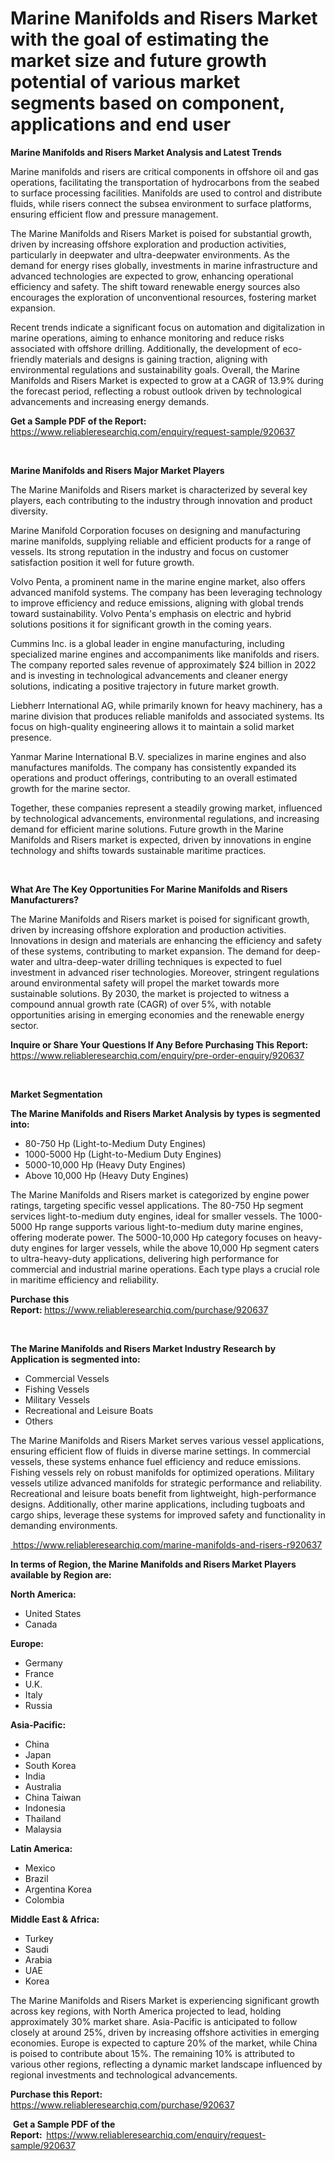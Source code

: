 <p><h1>Marine Manifolds and Risers Market with the goal of estimating the market size and future growth potential of various market segments based on component, applications and end user</h1></p><p><strong>Marine Manifolds and Risers Market Analysis and Latest Trends</strong></p>
<p><p>Marine manifolds and risers are critical components in offshore oil and gas operations, facilitating the transportation of hydrocarbons from the seabed to surface processing facilities. Manifolds are used to control and distribute fluids, while risers connect the subsea environment to surface platforms, ensuring efficient flow and pressure management.</p><p>The Marine Manifolds and Risers Market is poised for substantial growth, driven by increasing offshore exploration and production activities, particularly in deepwater and ultra-deepwater environments. As the demand for energy rises globally, investments in marine infrastructure and advanced technologies are expected to grow, enhancing operational efficiency and safety. The shift toward renewable energy sources also encourages the exploration of unconventional resources, fostering market expansion.</p><p>Recent trends indicate a significant focus on automation and digitalization in marine operations, aiming to enhance monitoring and reduce risks associated with offshore drilling. Additionally, the development of eco-friendly materials and designs is gaining traction, aligning with environmental regulations and sustainability goals. Overall, the Marine Manifolds and Risers Market is expected to grow at a CAGR of 13.9% during the forecast period, reflecting a robust outlook driven by technological advancements and increasing energy demands.</p></p>
<p><strong>Get a Sample PDF of the Report:&nbsp;</strong> <a href="https://www.reliableresearchiq.com/enquiry/request-sample/920637?utm_campaign=103&utm_medium=2&utm_source=Github&utm_content=ia&utm_term=17042025&utm_id=marine-manifolds-and-risers">https://www.reliableresearchiq.com/enquiry/request-sample/920637</a></p>
<p>&nbsp;</p>
<p><strong>Marine Manifolds and Risers Major Market Players</strong></p>
<p><p>The Marine Manifolds and Risers market is characterized by several key players, each contributing to the industry through innovation and product diversity. </p><p>Marine Manifold Corporation focuses on designing and manufacturing marine manifolds, supplying reliable and efficient products for a range of vessels. Its strong reputation in the industry and focus on customer satisfaction position it well for future growth. </p><p>Volvo Penta, a prominent name in the marine engine market, also offers advanced manifold systems. The company has been leveraging technology to improve efficiency and reduce emissions, aligning with global trends toward sustainability. Volvo Penta's emphasis on electric and hybrid solutions positions it for significant growth in the coming years.</p><p>Cummins Inc. is a global leader in engine manufacturing, including specialized marine engines and accompaniments like manifolds and risers. The company reported sales revenue of approximately $24 billion in 2022 and is investing in technological advancements and cleaner energy solutions, indicating a positive trajectory in future market growth.</p><p>Liebherr International AG, while primarily known for heavy machinery, has a marine division that produces reliable manifolds and associated systems. Its focus on high-quality engineering allows it to maintain a solid market presence.</p><p>Yanmar Marine International B.V. specializes in marine engines and also manufactures manifolds. The company has consistently expanded its operations and product offerings, contributing to an overall estimated growth for the marine sector.</p><p>Together, these companies represent a steadily growing market, influenced by technological advancements, environmental regulations, and increasing demand for efficient marine solutions. Future growth in the Marine Manifolds and Risers market is expected, driven by innovations in engine technology and shifts towards sustainable maritime practices.</p></p>
<p>&nbsp;</p>
<p><strong>What Are The Key Opportunities For Marine Manifolds and Risers Manufacturers?</strong></p>
<p><p>The Marine Manifolds and Risers market is poised for significant growth, driven by increasing offshore exploration and production activities. Innovations in design and materials are enhancing the efficiency and safety of these systems, contributing to market expansion. The demand for deep-water and ultra-deep-water drilling techniques is expected to fuel investment in advanced riser technologies. Moreover, stringent regulations around environmental safety will propel the market towards more sustainable solutions. By 2030, the market is projected to witness a compound annual growth rate (CAGR) of over 5%, with notable opportunities arising in emerging economies and the renewable energy sector.</p></p>
<p><strong>Inquire or Share Your Questions If Any Before Purchasing This Report:</strong> <a href="https://www.reliableresearchiq.com/enquiry/pre-order-enquiry/920637?utm_campaign=103&utm_medium=2&utm_source=Github&utm_content=ia&utm_term=17042025&utm_id=marine-manifolds-and-risers">https://www.reliableresearchiq.com/enquiry/pre-order-enquiry/920637</a></p>
<p>&nbsp;</p>
<p><strong>Market Segmentation</strong></p>
<p><strong>The Marine Manifolds and Risers Market Analysis by types is segmented into:</strong></p>
<p><ul><li>80-750 Hp (Light-to-Medium Duty Engines)</li><li>1000-5000 Hp (Light-to-Medium Duty Engines)</li><li>5000-10,000 Hp (Heavy Duty Engines)</li><li>Above 10,000 Hp (Heavy Duty Engines)</li></ul></p>
<p><p>The Marine Manifolds and Risers market is categorized by engine power ratings, targeting specific vessel applications. The 80-750 Hp segment services light-to-medium duty engines, ideal for smaller vessels. The 1000-5000 Hp range supports various light-to-medium duty marine engines, offering moderate power. The 5000-10,000 Hp category focuses on heavy-duty engines for larger vessels, while the above 10,000 Hp segment caters to ultra-heavy-duty applications, delivering high performance for commercial and industrial marine operations. Each type plays a crucial role in maritime efficiency and reliability.</p></p>
<p><strong>Purchase this Report:&nbsp;</strong><a href="https://www.reliableresearchiq.com/purchase/920637?utm_campaign=103&utm_medium=2&utm_source=Github&utm_content=ia&utm_term=17042025&utm_id=marine-manifolds-and-risers">https://www.reliableresearchiq.com/purchase/920637</a></p>
<p>&nbsp;</p>
<p><strong>The Marine Manifolds and Risers Market Industry Research by Application is segmented into:</strong></p>
<p><ul><li>Commercial Vessels</li><li>Fishing Vessels</li><li>Military Vessels</li><li>Recreational and Leisure Boats</li><li>Others</li></ul></p>
<p><p>The Marine Manifolds and Risers Market serves various vessel applications, ensuring efficient flow of fluids in diverse marine settings. In commercial vessels, these systems enhance fuel efficiency and reduce emissions. Fishing vessels rely on robust manifolds for optimized operations. Military vessels utilize advanced manifolds for strategic performance and reliability. Recreational and leisure boats benefit from lightweight, high-performance designs. Additionally, other marine applications, including tugboats and cargo ships, leverage these systems for improved safety and functionality in demanding environments.</p></p>
<p><a href="https://www.reliableresearchiq.com/marine-manifolds-and-risers-r920637?utm_campaign=103&utm_medium=2&utm_source=Github&utm_content=ia&utm_term=17042025&utm_id=marine-manifolds-and-risers">&nbsp;https://www.reliableresearchiq.com/marine-manifolds-and-risers-r920637</a></p>
<p><strong>In terms of Region, the Marine Manifolds and Risers Market Players available by Region are:</strong></p>
<p>
    <p> <strong> North America: </strong>
        <ul>
            <li>United States</li>
            <li>Canada</li>
        </ul>
        </p> 
    <p> <strong> Europe: </strong>
        <ul>
            <li>Germany</li>
            <li>France</li>
            <li>U.K.</li>
            <li>Italy</li>
            <li>Russia</li>
        </ul>
        </p> 
    <p> <strong> Asia-Pacific: </strong>
        <ul>
            <li>China</li>
            <li>Japan</li>
            <li>South Korea</li>
            <li>India</li>
            <li>Australia</li>
            <li>China Taiwan</li>
            <li>Indonesia</li>
            <li>Thailand</li>
            <li>Malaysia</li>
        </ul>
        </p> 
    <p> <strong> Latin America: </strong>
        <ul>
            <li>Mexico</li>
            <li>Brazil</li>
            <li>Argentina Korea</li>
            <li>Colombia</li>
        </ul>
        </p> 
    <p> <strong> Middle East & Africa: </strong>
        <ul>
            <li>Turkey</li>
            <li>Saudi</li>
            <li>Arabia</li>
            <li>UAE</li>
            <li>Korea</li>
        </ul>
    </p>
    </p>
<p><p>The Marine Manifolds and Risers Market is experiencing significant growth across key regions, with North America projected to lead, holding approximately 30% market share. Asia-Pacific is anticipated to follow closely at around 25%, driven by increasing offshore activities in emerging economies. Europe is expected to capture 20% of the market, while China is poised to contribute about 15%. The remaining 10% is attributed to various other regions, reflecting a dynamic market landscape influenced by regional investments and technological advancements.</p></p>
<p><strong>Purchase this Report: </strong><a href="https://www.reliableresearchiq.com/purchase/920637?utm_campaign=103&utm_medium=2&utm_source=Github&utm_content=ia&utm_term=17042025&utm_id=marine-manifolds-and-risers">https://www.reliableresearchiq.com/purchase/920637</a></p>
<p>&nbsp;<strong>Get a Sample PDF of the Report:&nbsp;&nbsp;</strong><a href="https://www.reliableresearchiq.com/enquiry/request-sample/920637?utm_campaign=103&utm_medium=2&utm_source=Github&utm_content=ia&utm_term=17042025&utm_id=marine-manifolds-and-risers">https://www.reliableresearchiq.com/enquiry/request-sample/920637</a></p>
<p><strong></strong></p>
<p><p></p><p></p><p></p></p>